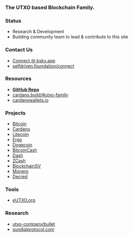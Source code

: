 ### The UTXO based Blockchain Family.

### Status
- Research & Development
- Building community team to lead & contribute to this site

### Contact Us
- [Connect @ bsky.app](https://bsky.app/profile/markbyers.selfdriven.social)
- [selfdriven.foundation/connect](https://selfdriven.foundation/connect)

### Resources
- [**GitHub Repo**](https://github.com/selfdriven-foundation/utxo-family)
- [cardano.build/#utxo-family](https://cardano.build/#utxo-family)
- [cardanowallets.io](https://cardanowallets.io)

### Projects
- [Bitcoin](https://bitcoin.org)
- [Cardano](https://cardano.org)
- [Litecoin](https://litecoin.org)
- [Ergo](https://ergoplatform.org)
- [Dogecoin](https://dogecoin.com)
- [BitcoinCash](https://bitcoincash.org)
- [Dash](https://www.dash.org)
- [ZCash](https://z.cash)
- [BlockchainSV](https://bitcoinsv.com)
- [Monero](https://www.getmonero.org)
- [Decred](https://decred.org)

### Tools
- [eUTXO.org](https://eutxo.org)

### Research
- [utxo-company/bullet](https://github.com/utxo-company/bullet/blob/main/paper/bullet.pdf)
- [sundialprotocol.com](https://www.sundialprotocol.com)
